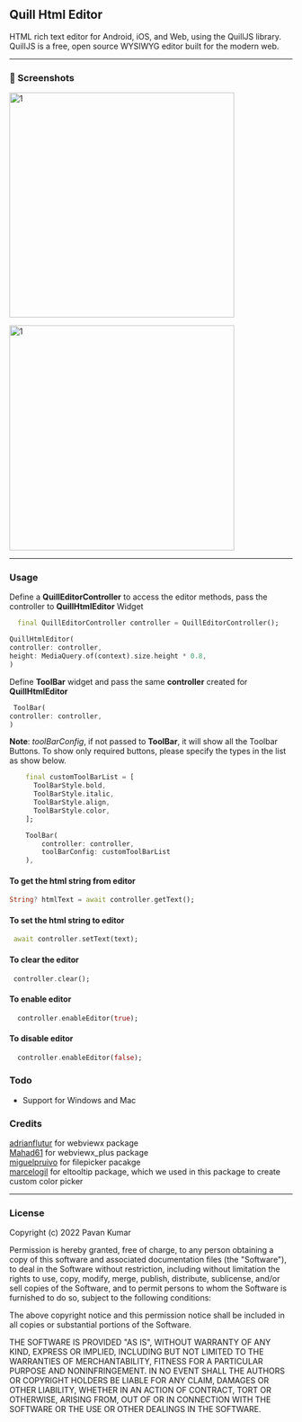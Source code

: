 
## Quill Html Editor

HTML rich text editor for Android, iOS, and Web, using the QuillJS library. QuillJS is a free, open source WYSIWYG editor built for the modern web.

------------
### 📸 Screenshots

<p float="left">
  <img width="400" alt="1" src="https://github.com/the-airbender/quill_html_editor/blob/beta-0.1/screenshots/screenshot1.png">
</p>
<p float="left">
  <img width="400" alt="1" src="https://github.com/the-airbender/quill_html_editor/blob/beta-0.1/screenshots/screenshot2.png">
</p>


------------


### Usage

Define a **QuillEditorController** to access the editor methods, pass the controller to **QuillHtmlEditor** Widget
```dart
  final QuillEditorController controller = QuillEditorController();
```
```dart
QuillHtmlEditor(
controller: controller,
height: MediaQuery.of(context).size.height * 0.8,
)
```
Define **ToolBar** widget and pass the same **controller** created for **QuillHtmlEditor**
```dart
 ToolBar(
controller: controller,
)
```
**Note**: *toolBarConfig*, if not passed to **ToolBar**, it will show all the Toolbar Buttons. To show only required buttons, please specify the types in the list as show below.
```dart
    final customToolBarList = [
      ToolBarStyle.bold,
      ToolBarStyle.italic,
      ToolBarStyle.align,
      ToolBarStyle.color,
    ];

    ToolBar(
        controller: controller,
        toolBarConfig: customToolBarList
    ),
```
#### To get the html string from editor
```dart
String? htmlText = await controller.getText();
```
#### To set the html string to editor
```dart
 await controller.setText(text);
```
#### To clear the editor
```dart
 controller.clear();
```

#### To enable editor
```dart
  controller.enableEditor(true);
```

#### To disable editor
```dart
  controller.enableEditor(false);
```

### Todo
- Support for Windows and Mac

### Credits
[adrianflutur](https://github.com/adrianflutur/webviewx "adrianflutur") for webviewx package<br>
[Mahad61](https://github.com/Mahad61/webviewx_plus "Mahad61") for webviewx_plus package<br>
[miguelpruivo](https://github.com/miguelpruivo/flutter_file_picker "file_picker") for filepicker pacakge<br>
[marcelogil](https://github.com/marcelogil/el_tooltip "marcelogil") for eltooltip package, which we used in this package to create custom color picker<br>

------------

### License


Copyright (c) 2022 Pavan Kumar

Permission is hereby granted, free of charge, to any person obtaining a copy
of this software and associated documentation files (the "Software"), to deal
in the Software without restriction, including without limitation the rights
to use, copy, modify, merge, publish, distribute, sublicense, and/or sell
copies of the Software, and to permit persons to whom the Software is
furnished to do so, subject to the following conditions:

The above copyright notice and this permission notice shall be included in all
copies or substantial portions of the Software.

THE SOFTWARE IS PROVIDED "AS IS", WITHOUT WARRANTY OF ANY KIND, EXPRESS OR
IMPLIED, INCLUDING BUT NOT LIMITED TO THE WARRANTIES OF MERCHANTABILITY,
FITNESS FOR A PARTICULAR PURPOSE AND NONINFRINGEMENT. IN NO EVENT SHALL THE
AUTHORS OR COPYRIGHT HOLDERS BE LIABLE FOR ANY CLAIM, DAMAGES OR OTHER
LIABILITY, WHETHER IN AN ACTION OF CONTRACT, TORT OR OTHERWISE, ARISING FROM,
OUT OF OR IN CONNECTION WITH THE SOFTWARE OR THE USE OR OTHER DEALINGS IN THE
SOFTWARE.

